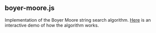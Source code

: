 ## boyer-moore.js

Implementation of the Boyer Moore string search algorithm.  [Here](https://dwnusbaum.github.io/boyer-moore/index.html) is an interactive demo of how the algorithm works.
